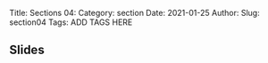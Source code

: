 Title: Sections 04:
Category: section
Date: 2021-01-25
Author: 
Slug: section04
Tags: ADD TAGS HERE


## Slides
<!-- - [PDF | Lecture 1: Description]({attach}presentation/Lecture1_Data.pdf) -->